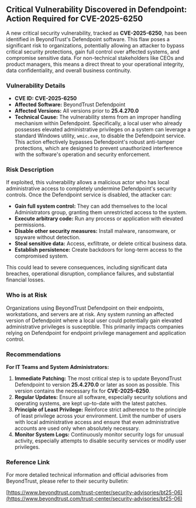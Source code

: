 ## Critical Vulnerability Discovered in Defendpoint: Action Required for **CVE-2025-6250**

A new critical security vulnerability, tracked as **CVE-2025-6250**, has been identified in BeyondTrust's Defendpoint software. This flaw poses a significant risk to organizations, potentially allowing an attacker to bypass critical security protections, gain full control over affected systems, and compromise sensitive data. For non-technical stakeholders like CEOs and product managers, this means a direct threat to your operational integrity, data confidentiality, and overall business continuity.

### Vulnerability Details

*   **CVE ID:** **CVE-2025-6250**
*   **Affected Software:** BeyondTrust Defendpoint
*   **Affected Versions:** All versions prior to **25.4.270.0**
*   **Technical Cause:** The vulnerability stems from an improper handling mechanism within Defendpoint. Specifically, a local user who already possesses elevated administrative privileges on a system can leverage a standard Windows utility, `wmic.exe`, to disable the Defendpoint service. This action effectively bypasses Defendpoint's robust anti-tamper protections, which are designed to prevent unauthorized interference with the software's operation and security enforcement.

### Risk Description

If exploited, this vulnerability allows a malicious actor who has local administrative access to completely undermine Defendpoint's security controls. Once the Defendpoint service is disabled, the attacker can:

*   **Gain full system control:** They can add themselves to the local Administrators group, granting them unrestricted access to the system.
*   **Execute arbitrary code:** Run any process or application with elevated permissions.
*   **Disable other security measures:** Install malware, ransomware, or spyware without detection.
*   **Steal sensitive data:** Access, exfiltrate, or delete critical business data.
*   **Establish persistence:** Create backdoors for long-term access to the compromised system.

This could lead to severe consequences, including significant data breaches, operational disruption, compliance failures, and substantial financial losses.

### Who is at Risk

Organizations using BeyondTrust Defendpoint on their endpoints, workstations, and servers are at risk. Any system running an affected version of Defendpoint where a local user could potentially gain elevated administrative privileges is susceptible. This primarily impacts companies relying on Defendpoint for endpoint privilege management and application control.

### Recommendations

**For IT Teams and System Administrators:**

1.  **Immediate Patching:** The most critical step is to update BeyondTrust Defendpoint to version **25.4.270.0** or later as soon as possible. This version contains the necessary fix for **CVE-2025-6250**.
2.  **Regular Updates:** Ensure all software, especially security solutions and operating systems, are kept up-to-date with the latest patches.
3.  **Principle of Least Privilege:** Reinforce strict adherence to the principle of least privilege across your environment. Limit the number of users with local administrative access and ensure that even administrative accounts are used only when absolutely necessary.
4.  **Monitor System Logs:** Continuously monitor security logs for unusual activity, especially attempts to disable security services or modify user privileges.

### Reference Link

For more detailed technical information and official advisories from BeyondTrust, please refer to their security bulletin:

[https://www.beyondtrust.com/trust-center/security-advisories/bt25-06](https://www.beyondtrust.com/trust-center/security-advisories/bt25-06)